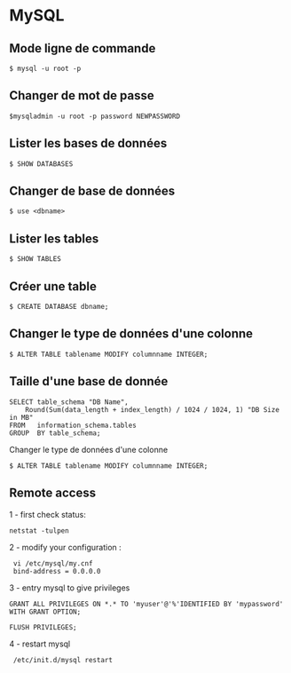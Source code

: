 # MySQL

## Mode ligne de commande

`$ mysql -u root -p`

## Changer de mot de passe

`$mysqladmin -u root -p password NEWPASSWORD`

## Lister les bases de données

`$ SHOW DATABASES`

## Changer de base de données

`$ use <dbname>`

## Lister les tables

`$ SHOW TABLES`

## Créer une table

`$ CREATE DATABASE dbname;`

## Changer le type de données d'une colonne

`$ ALTER TABLE tablename MODIFY columnname INTEGER;`


## Taille d'une base de donnée

```
SELECT table_schema "DB Name", 
    Round(Sum(data_length + index_length) / 1024 / 1024, 1) "DB Size in MB" 
FROM   information_schema.tables
GROUP  BY table_schema;
``` 
Changer le type de données d'une colonne

`$ ALTER TABLE tablename MODIFY columnname INTEGER;`


## Remote access

1 - first check status:

```
netstat -tulpen
```

2 - modify your configuration :

```
 vi /etc/mysql/my.cnf
 bind-address = 0.0.0.0
```

3 - entry mysql to give privileges
 

```
GRANT ALL PRIVILEGES ON *.* TO 'myuser'@'%'IDENTIFIED BY 'mypassword' WITH GRANT OPTION;

FLUSH PRIVILEGES;
```


4 - restart mysql

```
 /etc/init.d/mysql restart

```


